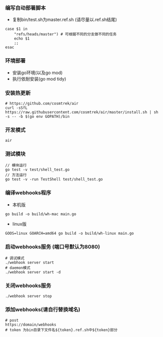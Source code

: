 ### 编写自动部署脚本
- 复制bin/test.sh为master.ref.sh (请尽量以.ref.sh结尾)
```
case $1 in
    "refs/heads/master") # 可根据不同的分支做不同的任务
    echo $1
    ;;
esac
```
### 环境部署
- 安装go环境(以及go mod)
- 执行依耐安装(go mod tidy)

### 安装热更新
```
# https://github.com/cosmtrek/air
curl -sSfL https://raw.githubusercontent.com/cosmtrek/air/master/install.sh | sh -s -- -b $(go env GOPATH)/bin
```

### 开发模式
```
air
```

### 测试模块
```
// 模块运行
go test -v test/shell_test.go
// 方法运行
go test -v -run TestShell test/shell_test.go
```

### 编译webhooks程序
- 本机版
```
go build -o build/wh-mac main.go
```
- linux版
```
GOOS=linux GOARCH=amd64 go build -o build/wh-linux main.go
```

### 启动webhooks服务 (端口号默认为8080)
```
# 调试模式
./webhook server start
# daemon模式
./webhook server start -d
```

### 关闭webhooks服务
```
./webhook server stop
```

### 添加webhooks(请自行替换域名)
```
# post
https://domain/webhooks
# token 为bin目录下文件名${token}.ref.sh中${token}部分
```